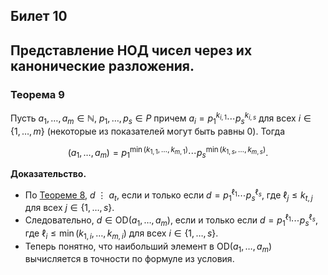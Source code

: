 ## Билет 10

## Представление НОД чисел через их канонические разложения.

### Теорема 9

Пусть $a_1, \ldots, a_m \in \mathbb{N}$, $p_1, \ldots, p_s \in P$ причем $a_i = p_1^{k_{i,1}} \cdots p_s^{k_{i,s}}$ для всех $i \in \{1, \ldots, m\}$ (некоторые из показателей могут быть равны 0). Тогда

$$
(a_1, \ldots, a_m) = p_1^{\min(k_{1,1}, \ldots, k_{m,1})} \cdots p_s^{\min(k_{1,s}, \ldots, k_{m,s})}.
$$

**Доказательство.**

- По [Теореме 8](#теорема-8), $d \ \vdots \ a_t$, если и только если $d = p_1^{\ell_1} \cdots p_s^{\ell_s}$, где $\ell_j \leq k_{t,j}$ для всех $j \in \{1, \ldots, s\}$.
- Следовательно, $d \in \text{OD}(a_1, \ldots, a_m)$, если и только если $d = p_1^{\ell_1} \cdots p_s^{\ell_s}$, где $\ell_i \leq \min(k_{1,i}, \ldots, k_{m,i})$ для всех $i \in \{1, \ldots, s\}$.
- Теперь понятно, что наибольший элемент в $\text{OD}(a_1, \ldots, a_m)$ вычисляется в точности по формуле из условия.
